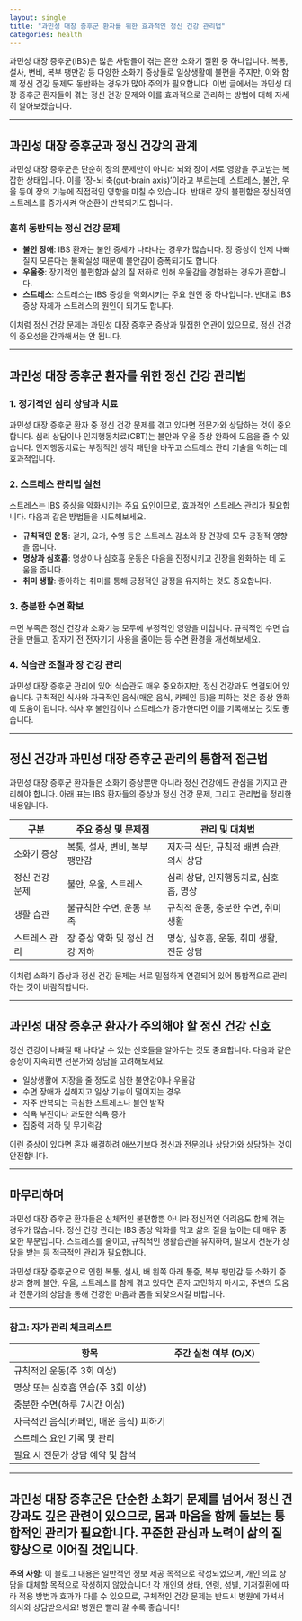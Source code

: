 ```yaml
---
layout: single
title: "과민성 대장 증후군 환자를 위한 효과적인 정신 건강 관리법"
categories: health
---
```

과민성 대장 증후군(IBS)은 많은 사람들이 겪는 흔한 소화기 질환 중 하나입니다. 복통, 설사, 변비, 복부 팽만감 등 다양한 소화기 증상들로 일상생활에 불편을 주지만, 이와 함께 정신 건강 문제도 동반하는 경우가 많아 주의가 필요합니다. 이번 글에서는 과민성 대장 증후군 환자들이 겪는 정신 건강 문제와 이를 효과적으로 관리하는 방법에 대해 자세히 알아보겠습니다.

---

## 과민성 대장 증후군과 정신 건강의 관계

과민성 대장 증후군은 단순히 장의 문제만이 아니라 뇌와 장이 서로 영향을 주고받는 복잡한 상태입니다. 이를 ‘장-뇌 축(gut-brain axis)’이라고 부르는데, 스트레스, 불안, 우울 등이 장의 기능에 직접적인 영향을 미칠 수 있습니다. 반대로 장의 불편함은 정신적인 스트레스를 증가시켜 악순환이 반복되기도 합니다.

### 흔히 동반되는 정신 건강 문제

- **불안 장애**: IBS 환자는 불안 증세가 나타나는 경우가 많습니다. 장 증상이 언제 나빠질지 모른다는 불확실성 때문에 불안감이 증폭되기도 합니다.
- **우울증**: 장기적인 불편함과 삶의 질 저하로 인해 우울감을 경험하는 경우가 흔합니다.
- **스트레스**: 스트레스는 IBS 증상을 악화시키는 주요 원인 중 하나입니다. 반대로 IBS 증상 자체가 스트레스의 원인이 되기도 합니다.

이처럼 정신 건강 문제는 과민성 대장 증후군 증상과 밀접한 연관이 있으므로, 정신 건강의 중요성을 간과해서는 안 됩니다.

---

## 과민성 대장 증후군 환자를 위한 정신 건강 관리법

### 1. 정기적인 심리 상담과 치료

과민성 대장 증후군 환자 중 정신 건강 문제를 겪고 있다면 전문가와 상담하는 것이 중요합니다. 심리 상담이나 인지행동치료(CBT)는 불안과 우울 증상 완화에 도움을 줄 수 있습니다. 인지행동치료는 부정적인 생각 패턴을 바꾸고 스트레스 관리 기술을 익히는 데 효과적입니다.

### 2. 스트레스 관리법 실천

스트레스는 IBS 증상을 악화시키는 주요 요인이므로, 효과적인 스트레스 관리가 필요합니다. 다음과 같은 방법들을 시도해보세요.

- **규칙적인 운동**: 걷기, 요가, 수영 등은 스트레스 감소와 장 건강에 모두 긍정적 영향을 줍니다.
- **명상과 심호흡**: 명상이나 심호흡 운동은 마음을 진정시키고 긴장을 완화하는 데 도움을 줍니다.
- **취미 생활**: 좋아하는 취미를 통해 긍정적인 감정을 유지하는 것도 중요합니다.

### 3. 충분한 수면 확보

수면 부족은 정신 건강과 소화기능 모두에 부정적인 영향을 미칩니다. 규칙적인 수면 습관을 만들고, 잠자기 전 전자기기 사용을 줄이는 등 수면 환경을 개선해보세요.

### 4. 식습관 조절과 장 건강 관리

과민성 대장 증후군 관리에 있어 식습관도 매우 중요하지만, 정신 건강과도 연결되어 있습니다. 규칙적인 식사와 자극적인 음식(매운 음식, 카페인 등)을 피하는 것은 증상 완화에 도움이 됩니다. 식사 후 불안감이나 스트레스가 증가한다면 이를 기록해보는 것도 좋습니다.

---

## 정신 건강과 과민성 대장 증후군 관리의 통합적 접근법

과민성 대장 증후군 환자들은 소화기 증상뿐만 아니라 정신 건강에도 관심을 가지고 관리해야 합니다. 아래 표는 IBS 환자들의 증상과 정신 건강 문제, 그리고 관리법을 정리한 내용입니다.

| 구분               | 주요 증상 및 문제점    | 관리 및 대처법                     |
|------------------|-------------------|-------------------------------|
| 소화기 증상         | 복통, 설사, 변비, 복부 팽만감  | 저자극 식단, 규칙적 배변 습관, 의사 상담      |
| 정신 건강 문제       | 불안, 우울, 스트레스        | 심리 상담, 인지행동치료, 심호흡, 명상          |
| 생활 습관          | 불규칙한 수면, 운동 부족     | 규칙적 운동, 충분한 수면, 취미 생활           |
| 스트레스 관리       | 장 증상 악화 및 정신 건강 저하 | 명상, 심호흡, 운동, 취미 생활, 전문 상담       |

이처럼 소화기 증상과 정신 건강 문제는 서로 밀접하게 연결되어 있어 통합적으로 관리하는 것이 바람직합니다.

---

## 과민성 대장 증후군 환자가 주의해야 할 정신 건강 신호

정신 건강이 나빠질 때 나타날 수 있는 신호들을 알아두는 것도 중요합니다. 다음과 같은 증상이 지속되면 전문가와 상담을 고려해보세요.

- 일상생활에 지장을 줄 정도로 심한 불안감이나 우울감
- 수면 장애가 심해지고 일상 기능이 떨어지는 경우
- 자주 반복되는 극심한 스트레스나 불안 발작
- 식욕 부진이나 과도한 식욕 증가
- 집중력 저하 및 무기력감

이런 증상이 있다면 혼자 해결하려 애쓰기보다 정신과 전문의나 상담가와 상담하는 것이 안전합니다.

---

## 마무리하며

과민성 대장 증후군 환자들은 신체적인 불편함뿐 아니라 정신적인 어려움도 함께 겪는 경우가 많습니다. 정신 건강 관리는 IBS 증상 악화를 막고 삶의 질을 높이는 데 매우 중요한 부분입니다. 스트레스를 줄이고, 규칙적인 생활습관을 유지하며, 필요시 전문가 상담을 받는 등 적극적인 관리가 필요합니다.

과민성 대장 증후군으로 인한 복통, 설사, 배 왼쪽 아래 통증, 복부 팽만감 등 소화기 증상과 함께 불안, 우울, 스트레스를 함께 겪고 있다면 혼자 고민하지 마시고, 주변의 도움과 전문가의 상담을 통해 건강한 마음과 몸을 되찾으시길 바랍니다.

---

### 참고: 자가 관리 체크리스트

| 항목                      | 주간 실천 여부 (O/X) |
|-------------------------|------------------|
| 규칙적인 운동(주 3회 이상)            |                  |
| 명상 또는 심호흡 연습(주 3회 이상)       |                  |
| 충분한 수면(하루 7시간 이상)           |                  |
| 자극적인 음식(카페인, 매운 음식) 피하기    |                  |
| 스트레스 요인 기록 및 관리               |                  |
| 필요 시 전문가 상담 예약 및 참석          |                  |

---

과민성 대장 증후군은 단순한 소화기 문제를 넘어서 정신 건강과도 깊은 관련이 있으므로, 몸과 마음을 함께 돌보는 통합적인 관리가 필요합니다. 꾸준한 관심과 노력이 삶의 질 향상으로 이어질 것입니다.
---

**주의 사항**: 이 블로그 내용은 일반적인 정보 제공 목적으로 작성되었으며, 개인 의료 상담을 대체할 목적으로 작성하지 않았습니다! 각 개인의 상태, 연령, 성별, 기저질환에 따라 적용 방법과 효과가 다를 수 있으므로, 구체적인 건강 문제는 반드시 병원에 가셔서 의사와 상담받으세요! 병원은 빨리 갈 수록 좋습니다!
